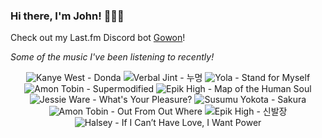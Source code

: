 ### Hi there, I'm John! 🏄🏻‍♂️

Check out my Last.fm Discord bot [Gowon](http://gowon.ca)!

_Some of the music I've been listening to recently!_


<!-- lastfm -->
<p align="center"><img src="https://lastfm.freetls.fastly.net/i/u/64s/32f2b94ebebb2742709006790b9209b9.png" title="Kanye West - Donda"> <img src="https://lastfm.freetls.fastly.net/i/u/64s/0889d78948702f56f7f5762394c57c74.png" title="Verbal Jint - 누명"> <img src="https://lastfm.freetls.fastly.net/i/u/64s/afee6025668b21a38c66de6d15b4e543.jpg" title="Yola - Stand for Myself"> <img src="https://lastfm.freetls.fastly.net/i/u/64s/82c14211f96b07c3a9cd53c5b3fc2ca2.jpg" title="Amon Tobin - Supermodified"> <img src="https://lastfm.freetls.fastly.net/i/u/64s/5db8d306165743ffabbb1c0b1bfd6276.png" title="Epik High - Map of the Human Soul"> <img src="https://lastfm.freetls.fastly.net/i/u/64s/1efdf5b6ba52459efb7a4a3f60b0d2a8.jpg" title="Jessie Ware - What's Your Pleasure?"> <img src="https://lastfm.freetls.fastly.net/i/u/64s/be5b9481738cc1b5cfb85ab768f4e629.jpg" title="Susumu Yokota - Sakura"> <img src="https://lastfm.freetls.fastly.net/i/u/64s/9dfd44d56ee746528573249724c569a0.png" title="Amon Tobin - Out From Out Where"> <img src="https://lastfm.freetls.fastly.net/i/u/64s/39987b6cd1dd4054c0fefa15ad32655a.png" title="Epik High - 신발장"> <img src="https://lastfm.freetls.fastly.net/i/u/64s/8d894f3237d3b8b03c34e316a052298a.jpg" title="Halsey - If I Can’t Have Love, I Want Power"> </p>

